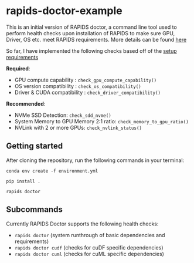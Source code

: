 # rapids-doctor-example

This is an initial version of RAPIDS doctor, a command line tool used to perform health checks upon installation of RAPIDS to make sure GPU, Driver, OS etc. meet RAPIDS requirements. More details can be found [here](https://docs.google.com/document/d/1mNicpQnIcFfPcLdVpewk_UKT56EhhxqPsMLxw0Atx-w/edit#heading=h.2ygxf373qzps)

So far, I have implemented the following checks based off of the [setup requirements](https://docs.rapids.ai/install)

**Required**:
- GPU compute capability :  `check_gpu_compute_capability()`
- OS version compatibility : `check_os_compatibility()`
- Driver & CUDA compatibility : `check_driver_compatibility()`

**Recommended**:
- NVMe SSD Detection: `check_sdd_nvme()`
- System Memory to GPU Memory 2:1 ratio: `check_memory_to_gpu_ratio()`
- NVLink with 2 or more GPUs: `check_nvlink_status()`



## Getting started

After cloning the repository, run the following commands in your terminal: 

`conda env create -f environment.yml`

`pip install .`

`rapids doctor`


## Subcommands

Currently RAPIDS Doctor supports the following health checks: 

- `rapids doctor` (system runthrough of basic dependencies and requirements)
- `rapids doctor cudf` (checks for cuDF specific dependencies)
- `rapids doctor cuml` (checks for cuML specific dependencies)
  

